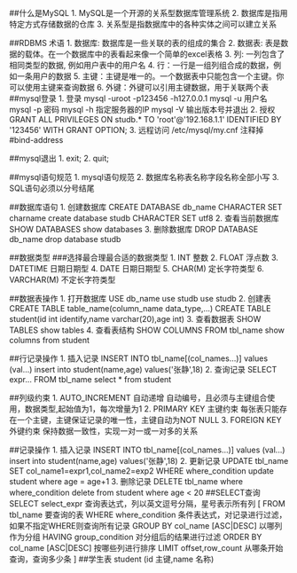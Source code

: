 
##什么是MySQL
	1. MySQL是一个开源的关系型数据库管理系统
	2. 数据库是指用特定方式存储数据的仓库
	3. 关系型是指数据库中的各种实体之间可以建立关系

##RDBMS 术语
	1. 数据库: 数据库是一些关联的表的组成的集合
	2. 数据表: 表是数据的载体。在一个数据库中的表看起来像一个简单的excel表格
	3. 列: 一列包含了相同类型的数据, 例如用户表中的用户名
	4. 行：一行是一组列组合成的数据，例如一条用户的数据
	5. 主键：主键是唯一的。一个数据表中只能包含一个主键。你可以使用主键来查询数据
	6. 外键：外键可以引用主键数据，用于关联两个表
##mysql登录
	1. 登录 mysql -uroot -p123456 -h127.0.0.1
		mysql	-u	用户名
		mysql	-p	密码
		mysql	-h	指定服务器的IP
		mysql	-V	输出版本号并退出
	2. 授权 GRANT ALL PRIVILEGES ON studb.* TO 'root'@'192.168.1.1' IDENTIFIED BY '123456' WITH GRANT OPTION;
	3. 远程访问 /etc/mysql/my.cnf 注释掉 #bind-address

##mysql退出
	1. exit;
	2. quit;

##mysql语句规范
	1. mysql语句规范
	2. 数据库名称表名称字段名称全部小写
	3. SQL语句必须以分号结尾

##数据库语句
	1. 创建数据库	CREATE DATABASE db_name CHARACTER SET charname	create database studb CHARACTER SET utf8
	2. 查看当前数据库	SHOW DATABASES	show databases
	3. 删除数据库	DROP DATABASE db_name	drop database studb

##数据类型
###选择最合理最合适的数据类型
	1. INT	整数
	2. FLOAT	浮点数
	3. DATETIME	日期日期型
	4. DATE	日期日期型
	5. CHAR(M)	定长字符类型
	6. VARCHAR(M)	不定长字符类型

##数据表操作
	1. 打开数据库	USE db_name	use studb
		use studb
	2. 创建表	CREATE TABLE table_name(column_name data_type,...)
		CREATE TABLE student(id int identify,name varchar(20),age int)
	3. 查看数据表	SHOW TABLES 
		show tables
	4. 查看表结构	SHOW COLUMNS FROM tbl_name
		show columns from student

##行记录操作
	1. 插入记录	INSERT INTO tbl_name[(col_names...)] values (val...)
		insert into student(name,age) values('张静',18)
	2. 查询记录	SELECT expr... FROM tbl_name
		select * from student

##列级约束
	1. AUTO_INCREMENT	自动递增
		自动编号，且必须与主键组合使用，数据类型,起始值为1，每次增量为1
	2. PRIMARY KEY 主键约束
		每张表只能存在一个主键，主键保证记录的唯一性，主键自动为NOT NULL
	3. FOREIGN KEY 外键约束
		保持数据一致性，实现一对一或一对多的关系

##记录操作
	1. 插入记录	INSERT INTO tbl_name[(col_names...)] values (val...)
		insert into student(name,age) values('张静',18)
	2. 更新记录	UPDATE tbl_name SET col_name1=expr1,col_name2=exp2 WHERE where_condition
		update student where age = age+1
	3. 删除记录	DELETE tbl_name where where_condition
		delete from student where age < 20
##SELECT查询
	SELECT select_expr 查询表达式，列以英文逗号分隔，星号表示所有列
	[
	  FROM tbl_name  要查询的表
	  WHERE where_condition 条件表达式，对记录进行过滤，如果不指定WHERE则查询所有记录
	  GROUP BY col_name [ASC|DESC] 以哪列作为分组
	  HAVING group_condition 对分组后的结果进行过滤
	  ORDER BY col_name [ASC|DESC] 按哪些列进行排序
	  LIMIT offset,row_count 从哪条开始查询，查询多少条
	]
##学生表
	student (id 主键,name 名称)


















